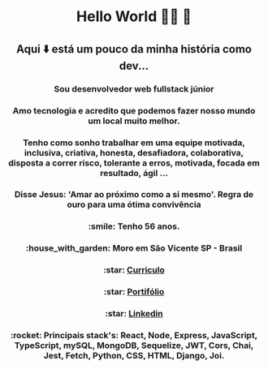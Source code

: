 # <h1 align="center"> Hello World :rocket::rocket: :rocket:  </h1>
###### <h2 align="center">Aqui :arrow_down: está um pouco da minha história como dev... </h2>
#### <h3 align="center">Sou desenvolvedor web fullstack júnior</h3>
<h3 align="center">Amo tecnologia e acredito que podemos fazer nosso mundo um local muito melhor.</h3>
<h3 align="center">Tenho como sonho trabalhar em uma equipe motivada, inclusiva, criativa, honesta, desafiadora, colaborativa, disposta a correr risco, tolerante a erros, motivada, focada em resultado, ágil ...</h3>
<h3 align="center">Disse Jesus: 'Amar ao próximo como a si mesmo'. Regra de ouro para uma ótima convivência </h3>

<h3 align="center">:smile: Tenho 56 anos.</h3>
<h3 align="center">:house_with_garden: Moro em São Vicente SP - Brasil</h3>
<h3 align="center">:star: <a href=https://aejepsen.w3spaces.com>Curriculo</a></h3>
<h3 align="center">:star: <a href=https://github.com/aejepsen?tab=repositories>Portifólio</a></h3>
<h3 align="center">:star: <a href=https://www.linkedin.com/in/allan-eric-jepsen>Linkedin</a></h3>
<h3 align="center">:rocket:  Principais stack's:  React, Node, Express, JavaScript, TypeScript, mySQL, MongoDB, Sequelize, JWT, Cors, Chai, Jest, Fetch, Python, CSS, HTML, Django, Joi.</h3>
<!--
**aejepsen/aejepsen** is a ✨ _special_ ✨ repository because its `README.md` (this file) appears on your GitHub profile.

Here are some ideas to get you started:
👋 
:point_down:
:hearts:
- :star:
:footprints:
:arrow_down:
- 🔭 I’m currently working on ...
- 🌱 I’m currently learning ...
- 👯 I’m looking to collaborate on ...
- 🤔 I’m looking for help with ...
- 💬 Ask me about ...
- 📫 How to reach me: ...
- 😄 Pronouns: ...
- ⚡ Fun fact: ...
:house::house_with_garden::octocat::phone::rocket::smile::star:
-->
